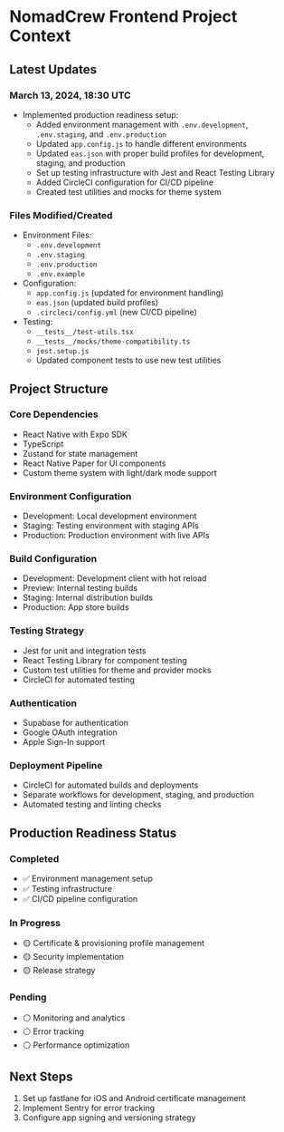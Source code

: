 # NomadCrew Frontend Project Context

## Latest Updates

### March 13, 2024, 18:30 UTC
- Implemented production readiness setup:
  - Added environment management with `.env.development`, `.env.staging`, and `.env.production`
  - Updated `app.config.js` to handle different environments
  - Updated `eas.json` with proper build profiles for development, staging, and production
  - Set up testing infrastructure with Jest and React Testing Library
  - Added CircleCI configuration for CI/CD pipeline
  - Created test utilities and mocks for theme system

### Files Modified/Created
- Environment Files:
  - `.env.development`
  - `.env.staging`
  - `.env.production`
  - `.env.example`
- Configuration:
  - `app.config.js` (updated for environment handling)
  - `eas.json` (updated build profiles)
  - `.circleci/config.yml` (new CI/CD pipeline)
- Testing:
  - `__tests__/test-utils.tsx`
  - `__tests__/mocks/theme-compatibility.ts`
  - `jest.setup.js`
  - Updated component tests to use new test utilities

## Project Structure

### Core Dependencies
- React Native with Expo SDK
- TypeScript
- Zustand for state management
- React Native Paper for UI components
- Custom theme system with light/dark mode support

### Environment Configuration
- Development: Local development environment
- Staging: Testing environment with staging APIs
- Production: Production environment with live APIs

### Build Configuration
- Development: Development client with hot reload
- Preview: Internal testing builds
- Staging: Internal distribution builds
- Production: App store builds

### Testing Strategy
- Jest for unit and integration tests
- React Testing Library for component testing
- Custom test utilities for theme and provider mocks
- CircleCI for automated testing

### Authentication
- Supabase for authentication
- Google OAuth integration
- Apple Sign-In support

### Deployment Pipeline
- CircleCI for automated builds and deployments
- Separate workflows for development, staging, and production
- Automated testing and linting checks

## Production Readiness Status

### Completed
- ✅ Environment management setup
- ✅ Testing infrastructure
- ✅ CI/CD pipeline configuration

### In Progress
- 🟡 Certificate & provisioning profile management
- 🟡 Security implementation
- 🟡 Release strategy

### Pending
- ⚪ Monitoring and analytics
- ⚪ Error tracking
- ⚪ Performance optimization

## Next Steps
1. Set up fastlane for iOS and Android certificate management
2. Implement Sentry for error tracking
3. Configure app signing and versioning strategy
